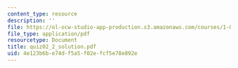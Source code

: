 ```yaml
---
content_type: resource
description: ''
file: https://ol-ocw-studio-app-production.s3.amazonaws.com/courses/1-017-computing-and-data-analysis-for-environmental-applications-fall-2003/4e123b6be74df5a5f02efcf5e78e892e_quiz02_2_solution.pdf
file_type: application/pdf
resourcetype: Document
title: quiz02_2_solution.pdf
uid: 4e123b6b-e74d-f5a5-f02e-fcf5e78e892e
---
```

